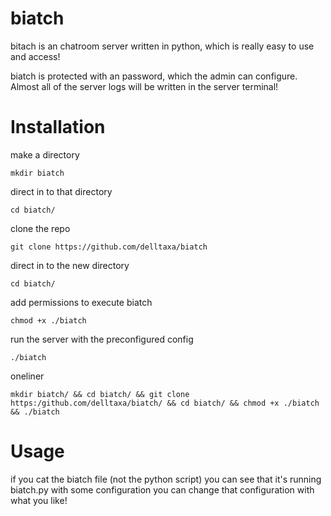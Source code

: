# biatch

bitach is an chatroom server written in python, which is really
easy to use and access!

biatch is protected with an password, which the admin can configure.
Almost all of the server logs will be written in the server terminal!

# Installation

make a directory

```
mkdir biatch
```

direct in to that directory

```
cd biatch/
```

clone the repo

```
git clone https://github.com/delltaxa/biatch
```

direct in to the new directory

```
cd biatch/
```

add permissions to execute biatch

```
chmod +x ./biatch
```

run the server with the preconfigured config

```
./biatch
```

oneliner

```
mkdir biatch/ && cd biatch/ && git clone https:/github.com/delltaxa/biatch/ && cd biatch/ && chmod +x ./biatch && ./biatch
```

# Usage

if you cat the biatch file (not the python script)
you can see that it's running biatch.py with some configuration
you can change that configuration with what you like!
